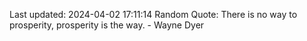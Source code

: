 Last updated: 2024-04-02 17:11:14
Random Quote: There is no way to prosperity, prosperity is the way. - Wayne Dyer